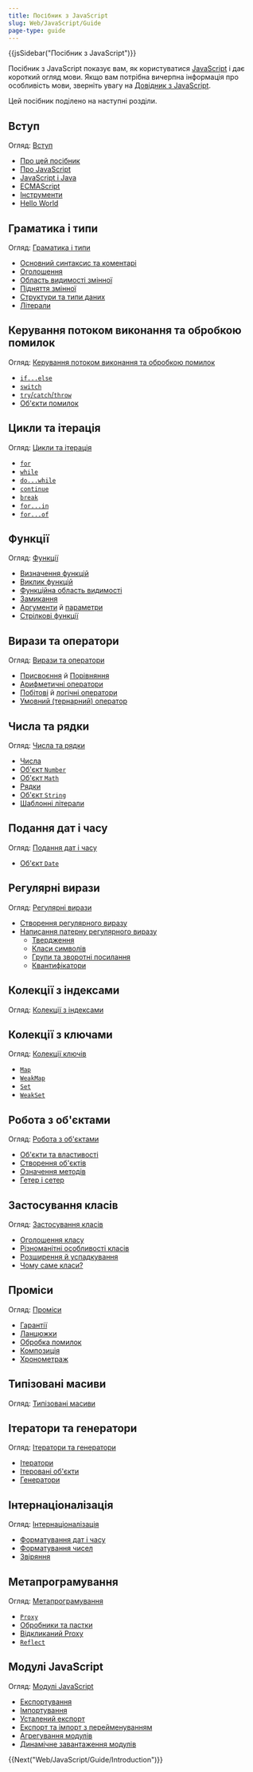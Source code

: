 ```yaml
---
title: Посібник з JavaScript
slug: Web/JavaScript/Guide
page-type: guide
---
```


{{jsSidebar("Посібник з JavaScript")}}

Посібник з JavaScript показує вам, як користуватися [JavaScript](/uk/docs/Web/JavaScript) і дає короткий огляд мови. Якщо вам потрібна вичерпна інформація про особливість мови, зверніть увагу на [Довідник з JavaScript](/uk/docs/Web/JavaScript/Reference).

Цей посібник поділено на наступні розділи.

## Вступ

Огляд: [Вступ](/uk/docs/Web/JavaScript/Guide/Introduction)

- [Про цей посібник](/uk/docs/Web/JavaScript/Guide/Introduction#de-znaity-informatsiiu-pro-javascript)
- [Про JavaScript](/uk/docs/Web/JavaScript/Guide/Introduction#shcho-take-javascript)
- [JavaScript і Java](/uk/docs/Web/JavaScript/Guide/Introduction#javascript-i-java)
- [ECMAScript](/uk/docs/Web/JavaScript/Guide/Introduction#javascript-i-spetsyfikatsiia-ecmascript)
- [Інструменти](/uk/docs/Web/JavaScript/Guide/Introduction#znaiomstvo-z-javascript)
- [Hello World](/uk/docs/Web/JavaScript/Guide/Introduction#pryvit-svite)

## Граматика і типи

Огляд: [Граматика і типи](/uk/docs/Web/JavaScript/Guide/Grammar_and_types)

- [Основний синтаксис та коментарі](/uk/docs/Web/JavaScript/Guide/Grammar_and_types#osnovy)
- [Оголошення](/uk/docs/Web/JavaScript/Guide/Grammar_and_types#oholoshennia)
- [Область видимості змінної](/uk/docs/Web/JavaScript/Guide/Grammar_and_types#oblast-vydymosti-zminnoii)
- [Підняття змінної](/uk/docs/Web/JavaScript/Guide/Grammar_and_types#pidniattia-zminnoii)
- [Структури та типи даних](/uk/docs/Web/JavaScript/Guide/Grammar_and_types#struktury-danykh-i-typy)
- [Літерали](/uk/docs/Web/JavaScript/Guide/Grammar_and_types#literaly)

## Керування потоком виконання та обробкою помилок

Огляд: [Керування потоком виконання та обробкою помилок](/uk/docs/Web/JavaScript/Guide/Control_flow_and_error_handling)

- [`if...else`](/uk/docs/Web/JavaScript/Guide/Control_flow_and_error_handling#instruktsiia-if...else)
- [`switch`](/uk/docs/Web/JavaScript/Guide/Control_flow_and_error_handling#instruktsiia-switch)
- [`try`/`catch`/`throw`](/uk/docs/Web/JavaScript/Guide/Control_flow_and_error_handling#instruktsii-obrobky-vyniatkiv)
- [Об'єкти помилок](/uk/docs/Web/JavaScript/Guide/Control_flow_and_error_handling#vykorystannia-obiektiv-pomylok)

## Цикли та ітерація

Огляд: [Цикли та ітерація](/uk/docs/Web/JavaScript/Guide/Loops_and_iteration)

- [`for`](/uk/docs/Web/JavaScript/Guide/Loops_and_iteration#instruktsiia-for)
- [`while`](/uk/docs/Web/JavaScript/Guide/Loops_and_iteration#instruktsiia-while)
- [`do...while`](/uk/docs/Web/JavaScript/Guide/Loops_and_iteration#instruktsiia-dowhile)
- [`continue`](/uk/docs/Web/JavaScript/Guide/Loops_and_iteration#instruktsiia-continue)
- [`break`](/uk/docs/Web/JavaScript/Guide/Loops_and_iteration#instruktsiia-break)
- [`for...in`](/uk/docs/Web/JavaScript/Guide/Loops_and_iteration#instruktsiia-forin)
- [`for...of`](/uk/docs/Web/JavaScript/Guide/Loops_and_iteration#instruktsiia-forof)

## Функції

Огляд: [Функції](/uk/docs/Web/JavaScript/Guide/Functions)

- [Визначення функцій](/uk/docs/Web/JavaScript/Guide/Functions#vyznachennia-funktsii)
- [Виклик функцій](/uk/docs/Web/JavaScript/Guide/Functions#vyklyk-funktsii)
- [Функційна область видимості](/uk/docs/Web/JavaScript/Guide/Functions#funktsiina-oblast-vydymosti)
- [Замикання](/uk/docs/Web/JavaScript/Guide/Functions#zamykannia)
- [Аргументи](/uk/docs/Web/JavaScript/Guide/Functions#vykorystannia-obiekta-arguments) й [параметри](/uk/docs/Web/JavaScript/Guide/Functions#parametry-funktsii)
- [Стрілкові функції](/uk/docs/Web/JavaScript/Guide/Functions#strilkovi-funktsii)

## Вирази та оператори

Огляд: [Вирази та оператори](/uk/docs/Web/JavaScript/Guide/Expressions_and_operators)

- [Присвоєння](/uk/docs/Web/JavaScript/Guide/Expressions_and_operators#operatory-prysvoiennia) й [Порівняння](/uk/docs/Web/JavaScript/Guide/Expressions_and_operators#operatory-porivniannia)
- [Арифметичні оператори](/uk/docs/Web/JavaScript/Guide/Expressions_and_operators#aryfmetychni-operatory)
- [Побітові](/uk/docs/Web/JavaScript/Guide/Expressions_and_operators#bitovi-operatory) й [логічні оператори](/uk/docs/Web/JavaScript/Guide/Expressions_and_operators#lohichni-operatory)
- [Умовний (тернарний) оператор](/uk/docs/Web/JavaScript/Guide/Expressions_and_operators#umovnyi-ternarnyi-operator)

## Числа та рядки

Огляд: [Числа та рядки](/uk/docs/Web/JavaScript/Guide/Numbers_and_strings)

- [Числа](/uk/docs/Web/JavaScript/Guide/Numbers_and_strings#chysla)
- [Об'єкт `Number`](/uk/docs/Web/JavaScript/Guide/Numbers_and_strings#obiekt-number)
- [Об'єкт `Math`](/uk/docs/Web/JavaScript/Guide/Numbers_and_strings#obiekt-math)
- [Рядки](/uk/docs/Web/JavaScript/Guide/Numbers_and_strings#riadky)
- [Об'єкт `String`](/uk/docs/Web/JavaScript/Guide/Numbers_and_strings#obiekt-string)
- [Шаблонні літерали](/uk/docs/Web/JavaScript/Guide/Numbers_and_strings#shablonni-literaly)

## Подання дат і часу

Огляд: [Подання дат і часу](/uk/docs/Web/JavaScript/Guide/Representing_dates_times)

- [Об'єкт `Date`](/uk/docs/Web/JavaScript/Guide/Representing_dates_times#obiekt-date)

## Регулярні вирази

Огляд: [Регулярні вирази](/uk/docs/Web/JavaScript/Guide/Regular_expressions)

- [Створення регулярного виразу](/uk/docs/Web/JavaScript/Guide/Regular_expressions#stvorennia-rehuliarnoho-vyrazu)
- [Написання патерну регулярного виразу](/uk/docs/Web/JavaScript/Guide/Regular_expressions#napysannia-paternu-rehuliarnoho-vyrazu)
  - [Твердження](/uk/docs/Web/JavaScript/Guide/Regular_expressions/Assertions)
  - [Класи символів](/uk/docs/Web/JavaScript/Guide/Regular_expressions/Character_classes)
  - [Групи та зворотні посилання](/uk/docs/Web/JavaScript/Guide/Regular_expressions/Groups_and_backreferences)
  - [Квантифікатори](/uk/docs/Web/JavaScript/Guide/Regular_expressions/Quantifiers)

## Колекції з індексами

Огляд: [Колекції з індексами](/uk/docs/Web/JavaScript/Guide/Indexed_collections)

## Колекції з ключами

Огляд: [Колекції ключів](/uk/docs/Web/JavaScript/Guide/Keyed_collections)

- [`Map`](/uk/docs/Web/JavaScript/Guide/Keyed_collections#obiekt-map)
- [`WeakMap`](/uk/docs/Web/JavaScript/Guide/Keyed_collections#obiekt-weakmap)
- [`Set`](/uk/docs/Web/JavaScript/Guide/Keyed_collections#obiekt-set)
- [`WeakSet`](/uk/docs/Web/JavaScript/Guide/Keyed_collections#obiekt-weakset)

## Робота з об'єктами

Огляд: [Робота з об'єктами](/uk/docs/Web/JavaScript/Guide/Working_with_objects)

- [Об'єкти та властивості](/uk/docs/Web/JavaScript/Guide/Working_with_objects#obiekty-i-vlastyvosti)
- [Створення об'єктів](/uk/docs/Web/JavaScript/Guide/Working_with_objects#stvorennia-novykh-obiektiv)
- [Означення методів](/uk/docs/Web/JavaScript/Guide/Working_with_objects#oznachennia-metodiv)
- [Гетер і сетер](/uk/docs/Web/JavaScript/Guide/Working_with_objects#oznachennia-heteriv-ta-seteriv)

## Застосування класів

Огляд: [Застосування класів](/uk/docs/Web/JavaScript/Guide/Using_classes)

- [Оголошення класу](/uk/docs/Web/JavaScript/Guide/Using_classes#oholoshennia-klasu)
- [Різноманітні особливості класів](/uk/docs/Web/JavaScript/Guide/Using_classes#konstruktor)
- [Розширення й успадкування](/uk/docs/Web/JavaScript/Guide/Using_classes#extends-y-uspadkuvannia)
- [Чому саме класи?](/uk/docs/Web/JavaScript/Guide/Using_classes#chomu-same-klasy)

## Проміси

Огляд: [Проміси](/uk/docs/Web/JavaScript/Guide/Using_promises)

- [Гарантії](/uk/docs/Web/JavaScript/Guide/Using_promises#harantii)
- [Ланцюжки](/uk/docs/Web/JavaScript/Guide/Using_promises#utvorennia-lantsiuzhkiv)
- [Обробка помилок](/uk/docs/Web/JavaScript/Guide/Using_promises#obrobka-pomylok)
- [Композиція](/uk/docs/Web/JavaScript/Guide/Using_promises#kompozytsiia)
- [Хронометраж](/uk/docs/Web/JavaScript/Guide/Using_promises#khronometrazh)

## Типізовані масиви

Огляд: [Типізовані масиви](/uk/docs/Web/JavaScript/Guide/Typed_arrays)

## Ітератори та генератори

Огляд: [Ітератори та генератори](/uk/docs/Web/JavaScript/Guide/Iterators_and_generators)

- [Ітератори](/uk/docs/Web/JavaScript/Guide/Iterators_and_generators#iteratory)
- [Ітеровані об'єкти](/uk/docs/Web/JavaScript/Guide/Iterators_and_generators#iterovani-obiekty)
- [Генератори](/uk/docs/Web/JavaScript/Guide/Iterators_and_generators#funktsii-heneratory)

## Інтернаціоналізація

Огляд: [Інтернаціоналізація](/uk/docs/Web/JavaScript/Guide/Internationalization)

- [Форматування дат і часу](/uk/docs/Web/JavaScript/Guide/Internationalization#formatuvannia-daty-ta-chasu)
- [Форматування чисел](/uk/docs/Web/JavaScript/Guide/Internationalization#formatuvannia-chysel)
- [Звіряння](/uk/docs/Web/JavaScript/Guide/Internationalization#zviriannia)

## Метапрограмування

Огляд: [Метапрограмування](/uk/docs/Web/JavaScript/Guide/Meta_programming)

- [`Proxy`](/uk/docs/Web/JavaScript/Guide/Meta_programming#prokladky)
- [Обробники та пастки](/uk/docs/Web/JavaScript/Guide/Meta_programming#obrobnyky-y-pastky)
- [Відкликаний Proxy](/uk/docs/Web/JavaScript/Guide/Meta_programming#vidklykanyi-proxy)
- [`Reflect`](/uk/docs/Web/JavaScript/Guide/Meta_programming#refleksiia)

## Модулі JavaScript

Огляд: [Модулі JavaScript](/uk/docs/Web/JavaScript/Guide/Modules)

- [Експортування](/uk/docs/Web/JavaScript/Guide/Modules#eksport-mozhlyvostei-modulia)
- [Імпортування](/uk/docs/Web/JavaScript/Guide/Modules#import-mozhlyvostei-do-stsenariiu)
- [Усталений експорт](/uk/docs/Web/JavaScript/Guide/Modules#ustalenyi-eksport-proty-imenovanoho-eksportu)
- [Експорт та імпорт з перейменуванням](/uk/docs/Web/JavaScript/Guide/Modules#import-ta-eksport-z-pereimenuvanniam)
- [Агрегування модулів](/uk/docs/Web/JavaScript/Guide/Modules#ahrehuvannia-moduliv)
- [Динамічне завантаження модулів](/uk/docs/Web/JavaScript/Guide/Modules#dynamichne-zavantazhennia-moduliv)

{{Next("Web/JavaScript/Guide/Introduction")}}
